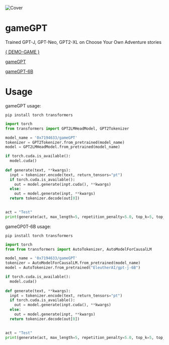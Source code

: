 ![Cover](https://0x7o.link/gameGPT/cover.png "Cover")
# gameGPT

Trained GPT-J, GPT-Neo, GPT2-XL on Choose Your Own Adventure stories

[{ DEMO-GAME }](https://gamio.ru)

[gameGPT](https://huggingface.co/0x7194633/gameGPT)

[gameGPT-6B](https://huggingface.co/0x7194633/gameGPT-6B)

# Usage
gameGPT usage:

```
pip install torch transformers
```

```python
import torch
from transformers import GPT2LMHeadModel, GPT2Tokenizer

model_name = '0x7194633/gameGPT'
tokenizer = GPT2Tokenizer.from_pretrained(model_name)
model = GPT2LMHeadModel.from_pretrained(model_name)

if torch.cuda.is_available():
  model.cuda()
  
def generate(text, **kwargs):
  inpt = tokenizer.encode(text, return_tensors="pt")
  if torch.cuda.is_available():
    out = model.generate(inpt.cuda(), **kwargs)
  else:
    out = model.generate(inpt, **kwargs)
  return tokenizer.decode(out[0])
  

act = "Test"
print(generate(act, max_length=5, repetition_penalty=5.0, top_k=5, top_p=0.95, temperature=0.9))
```

gameGP0T-6B usage:

```
pip install torch transformers
```

```python
import torch
from from transformers import AutoTokenizer, AutoModelForCausalLM

model_name = '0x7194633/gameGPT'
tokenizer = AutoModelForCausalLM.from_pretrained(model_name)
model = AutoTokenizer.from_pretrained("EleutherAI/gpt-j-6B")

if torch.cuda.is_available():
  model.cuda()
  
def generate(text, **kwargs):
  inpt = tokenizer.encode(text, return_tensors="pt")
  if torch.cuda.is_available():
    out = model.generate(inpt.cuda(), **kwargs)
  else:
    out = model.generate(inpt, **kwargs)
  return tokenizer.decode(out[0])
  

act = "Test"
print(generate(act, max_length=5, repetition_penalty=5.0, top_k=5, top_p=0.95, temperature=0.9))
```
